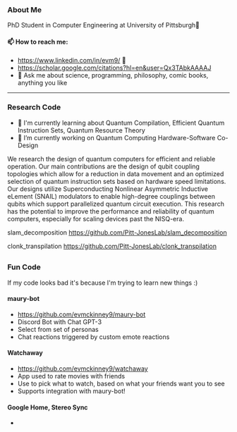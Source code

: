 ### About Me
PhD Student in Computer Engineering at University of Pittsburgh🧙

#### 📫 How to reach me:
- https://www.linkedin.com/in/evm9/ 👋
- https://scholar.google.com/citations?hl=en&user=Qx3TAbkAAAAJ
- 💬 Ask me about science, programming, philosophy, comic books, anything you like

<hr>

### Research Code
- 📖 I'm currently learning about Quantum Compilation, Efficient Quantum Instruction Sets, Quantum Resource Theory
- 🔭 I’m currently working on Quantum Computing Hardware-Software Co-Design

We research the design of quantum computers for efficient and reliable operation. Our main contributions are the design of qubit coupling topologies which allow for a reduction in data movement and an optimized selection of quantum instruction sets based on hardware speed limitations. Our designs utilize Superconducting Nonlinear Asymmetric Inductive eLement (SNAIL) modulators to enable high-degree couplings between qubits which support parallelized quantum circuit execution. This research has the potential to improve the performance and reliability of quantum computers, especially for scaling devices past the NISQ-era.

slam_decomposition
https://github.com/Pitt-JonesLab/slam_decomposition


clonk_transpilation
https://github.com/Pitt-JonesLab/clonk_transpilation

##

### Fun Code
If my code looks bad it's because I'm trying to learn new things :)

#### maury-bot
- https://github.com/evmckinney9/maury-bot
- Discord Bot with Chat GPT-3
- Select from set of personas
- Chat reactions triggered by custom emote reactions

#### Watchaway
- https://github.com/evmckinney9/watchaway
- App used to rate movies with friends
- Use to pick what to watch, based on what your friends want you to see
- Supports integration with maury-bot!

#### Google Home, Stereo Sync
- 
